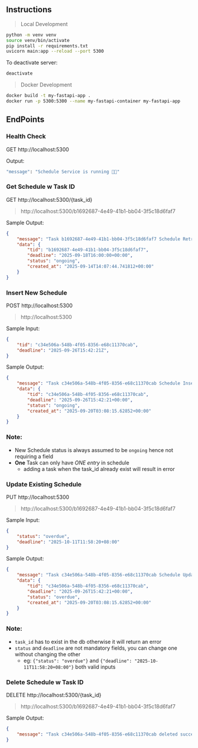 ## Instructions
> Local Development
```bash
python -m venv venv
source venv/bin/activate
pip install -r requirements.txt
uvicorn main:app --reload --port 5300
```

To deactivate server:
```bash
deactivate
```
> Docker Development
```bash
docker build -t my-fastapi-app .
docker run -p 5300:5300 --name my-fastapi-container my-fastapi-app
```

## EndPoints

### Health Check

GET http://localhost:5300

Output:
```bash
"message": "Schedule Service is running 🚀😌"
```

### Get Schedule w Task ID

GET http://localhost:5300/{task_id}

> http://localhost:5300/b1692687-4e49-41b1-bb04-3f5c18d6faf7

Sample Output:
```json
{
	"message": "Task b1692687-4e49-41b1-bb04-3f5c18d6faf7 Schedule Retrieved Successfully",
	"data": {
		"tid": "b1692687-4e49-41b1-bb04-3f5c18d6faf7",
		"deadline": "2025-09-18T16:00:00+00:00",
		"status": "ongoing",
		"created_at": "2025-09-14T14:07:44.741812+00:00"
	}
}
```

### Insert New Schedule

POST http://localhost:5300

> http://localhost:5300

Sample Input:
```json
{
    "tid": "c34e506a-548b-4f05-8356-e68c11370cab",
    "deadline": "2025-09-26T15:42:21Z",
}
```

Sample Output:
```json
{
	"message": "Task c34e506a-548b-4f05-8356-e68c11370cab Schedule Inserted Successfully",
	"data": {
		"tid": "c34e506a-548b-4f05-8356-e68c11370cab",
		"deadline": "2025-09-26T15:42:21+00:00",
		"status": "ongoing",
		"created_at": "2025-09-20T03:08:15.62852+00:00"
	}
}
```

### Note:
- New Schedule status is always assumed to be `ongoing` hence not requiring a field
- **One** Task can only have *ONE entry* in schedule
    - adding a task when the task_id already exist will result in error


### Update Existing Schedule

PUT http://localhost:5300

> http://localhost:5300/b1692687-4e49-41b1-bb04-3f5c18d6faf7

Sample Input:
```json
{
    "status": "overdue",
    "deadline": "2025-10-11T11:58:20+08:00"
}
```

Sample Output:
```json
{
	"message": "Task c34e506a-548b-4f05-8356-e68c11370cab Schedule Updated Successfully",
	"data": {
		"tid": "c34e506a-548b-4f05-8356-e68c11370cab",
		"deadline": "2025-09-26T15:42:21+00:00",
		"status": "overdue",
		"created_at": "2025-09-20T03:08:15.62852+00:00"
	}
}
```

### Note:
- `task_id` has to exist in the db otherwise it will return an error
- `status` and `deadline` are not mandatory fields, you can change one without changing the other
    - eg: `{"status": "overdue"}` and `{"deadline": "2025-10-11T11:58:20+08:00"}` both valid inputs


### Delete Schedule w Task ID

DELETE http://localhost:5300/{task_id}

> http://localhost:5300/b1692687-4e49-41b1-bb04-3f5c18d6faf7

Sample Output:
```json
{
	"message": "Task c34e506a-548b-4f05-8356-e68c11370cab deleted successfully"
}
```